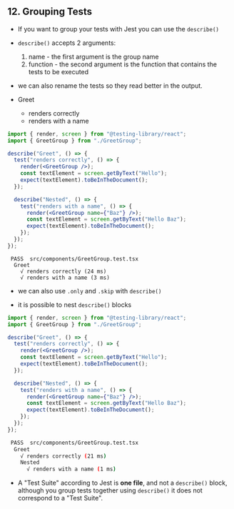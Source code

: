 ## 12. Grouping Tests

- If you want to group your tests with Jest you can use the `describe()`

- `describe()` accepts 2 arguments:

  1. name - the first argument is the group name
  2. function - the second argument is the function that contains the tests to be executed

- we can also rename the tests so they read better in the output.
- Greet
  - renders correctly
  - renders with a name

```jsx
import { render, screen } from "@testing-library/react";
import { GreetGroup } from "./GreetGroup";

describe("Greet", () => {
  test("renders correctly", () => {
    render(<GreetGroup />);
    const textElement = screen.getByText("Hello");
    expect(textElement).toBeInTheDocument();
  });

  describe("Nested", () => {
    test("renders with a name", () => {
      render(<GreetGroup name={"Baz"} />);
      const textElement = screen.getByText("Hello Baz");
      expect(textElement).toBeInTheDocument();
    });
  });
});
```

```shell
 PASS  src/components/GreetGroup.test.tsx
  Greet
    √ renders correctly (24 ms)
    √ renders with a name (3 ms)
```

- we can also use `.only` and `.skip` with `describe()`

- it is possible to nest `describe()` blocks

```jsx
import { render, screen } from "@testing-library/react";
import { GreetGroup } from "./GreetGroup";

describe("Greet", () => {
  test("renders correctly", () => {
    render(<GreetGroup />);
    const textElement = screen.getByText("Hello");
    expect(textElement).toBeInTheDocument();
  });

  describe("Nested", () => {
    test("renders with a name", () => {
      render(<GreetGroup name={"Baz"} />);
      const textElement = screen.getByText("Hello Baz");
      expect(textElement).toBeInTheDocument();
    });
  });
});
```

```sh
 PASS  src/components/GreetGroup.test.tsx
  Greet
    √ renders correctly (21 ms)
    Nested
      √ renders with a name (1 ms)
```

- A "Test Suite" according to Jest is **one file**, and not a `describe()` block, although you group tests together using `describe()` it does not correspond to a "Test Suite".

